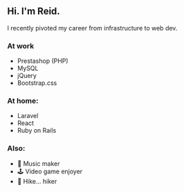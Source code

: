## Hi. I'm Reid.

I recently pivoted my career from infrastructure to web dev.  

### At work 
- Prestashop (PHP)  
- MySQL           
- jQuery            
- Bootstrap.css    
### At home:
- Laravel
- React
- Ruby on Rails
### Also:
- 🎹 Music maker 
- 🕹 Video game enjoyer
- 🥾 Hike... hiker
